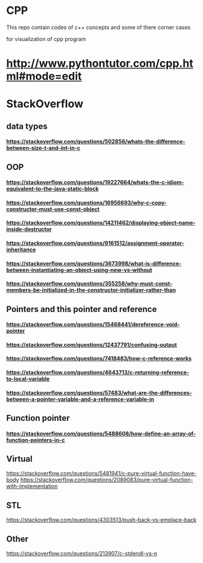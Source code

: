 # CPP
This repo contain codes of c++ concepts and some of there corner cases

for visualization of cpp program
# http://www.pythontutor.com/cpp.html#mode=edit

# StackOverflow

## data types
#### https://stackoverflow.com/questions/502856/whats-the-difference-between-size-t-and-int-in-c


## OOP
#### https://stackoverflow.com/questions/19227664/whats-the-c-idiom-equivalent-to-the-java-static-block
#### https://stackoverflow.com/questions/16956693/why-c-copy-constructor-must-use-const-object
#### https://stackoverflow.com/questions/14211462/displaying-object-name-inside-destructor
#### https://stackoverflow.com/questions/9161512/assignment-operator-inheritance
#### https://stackoverflow.com/questions/3673998/what-is-difference-between-instantiating-an-object-using-new-vs-without
#### https://stackoverflow.com/questions/355258/why-must-const-members-be-initialized-in-the-constructor-initializer-rather-than





## Pointers and this pointer and reference
#### https://stackoverflow.com/questions/15468441/dereference-void-pointer
#### https://stackoverflow.com/questions/12437791/confusing-output
#### https://stackoverflow.com/questions/7418483/how-c-reference-works
#### https://stackoverflow.com/questions/4643713/c-returning-reference-to-local-variable
#### https://stackoverflow.com/questions/57483/what-are-the-differences-between-a-pointer-variable-and-a-reference-variable-in



## Function pointer
#### https://stackoverflow.com/questions/5488608/how-define-an-array-of-function-pointers-in-c


## Virtual
https://stackoverflow.com/questions/5481941/c-pure-virtual-function-have-body
https://stackoverflow.com/questions/2089083/pure-virtual-function-with-implementation



## STL
https://stackoverflow.com/questions/4303513/push-back-vs-emplace-back

## Other
https://stackoverflow.com/questions/213907/c-stdendl-vs-n

